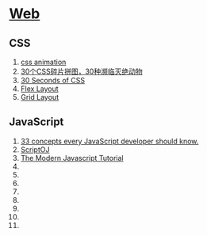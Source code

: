 # [Web](https://threegeese.github.io/WEB/)

## CSS

1. [css animation](https://cssanimation.rocks/css-animation-101/)
2. [30个CSS碎片拼图，30种濒临灭绝动物](http://www.webhek.com/misc-res/species-in-pieces/#)
3. [30 Seconds of CSS](https://30-seconds.github.io/30-seconds-of-css/)
4. [Flex Layout](http://flexbox.malven.co/)
5. [Grid Layout](http://grid.malven.co/)

## JavaScript

1. [33 concepts every JavaScript developer should know.](https://github.com/leonardomso/33-js-concepts)
2. [ScriptOJ](http://scriptoj.mangojuice.top/)
3. [The Modern Javascript Tutorial](https://javascript.info/)
4. []()
5. []()
6. []()
7. []()
8. []()
9. []()
10. []()
11. []()
